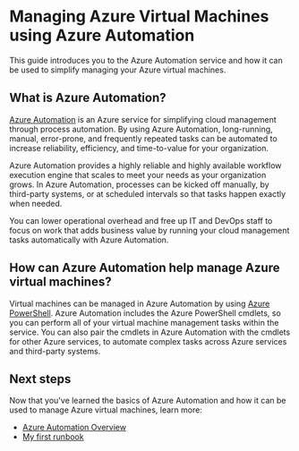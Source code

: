 <properties
    pageTitle="Manage VMs using Azure Automation | Azure"
    description="Learn about how the Azure Automation service can be used to manage Azure virtual machines at scale."
    services="virtual-machines-windows, automation"
    documentationcenter=""
    author="jodoglevy"
    manager="timlt"
    editor="" />
<tags
    ms.assetid="ce49f83a-f409-42ee-af74-a8ea2caa9ae8"
    ms.service="virtual-machines-windows"
    ms.workload="infrastructure-services"
    ms.tgt_pltfrm="na"
    ms.devlang="na"
    ms.topic="article"
    ms.date="04/19/2016"
    wacn.date=""
    ms.author="timlt" />

# Managing Azure Virtual Machines using Azure Automation
This guide introduces you to the Azure Automation service and how it can be used to simplify managing your Azure virtual machines.

## What is Azure Automation?
[Azure Automation](/home/features/automation/) is an Azure service for simplifying cloud management through process automation. By using Azure Automation, long-running, manual, error-prone, and frequently repeated tasks can be automated to increase reliability, efficiency, and time-to-value for your organization.

Azure Automation provides a highly reliable and highly available workflow execution engine that scales to meet your needs as your organization grows. In Azure Automation, processes can be kicked off manually, by third-party systems, or at scheduled intervals so that tasks happen exactly when needed.

You can lower operational overhead and free up IT and DevOps staff to focus on work that adds business value by running your cloud management tasks automatically with Azure Automation.

## How can Azure Automation help manage Azure virtual machines?
Virtual machines can be managed in Azure Automation by using [Azure PowerShell](https://msdn.microsoft.com/zh-cn/library/azure/jj156055.aspx). Azure Automation includes the Azure PowerShell cmdlets, so you can perform all of your virtual machine management tasks within the service. You can also pair the cmdlets in Azure Automation with the cmdlets for other Azure services, to automate complex tasks across Azure services and third-party systems.

## Next steps
Now that you've learned the basics of Azure Automation and how it can be used to manage Azure virtual machines, learn more:

* [Azure Automation Overview](/documentation/articles/automation-intro/)
* [My first runbook](/documentation/articles/automation-first-runbook-textual/)